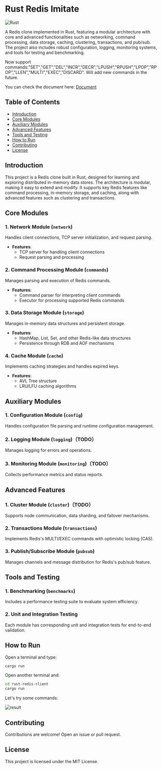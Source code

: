 # Rust Redis Imitate

![Rust](https://github.com/Erio-Harrison/rust-redis-imitate/actions/workflows/rust.yml/badge.svg)

A Redis clone implemented in Rust, featuring a modular architecture with core and advanced functionalities such as networking, command processing, data storage, caching, clustering, transactions, and pub/sub. The project also includes robust configuration, logging, monitoring systems, and tools for testing and benchmarking.

Now support commands:"SET","GET","DEL","INCR","DECR","LPUSH","RPUSH","LPOP","RPOP","LLEN","MULTI","EXEC","DISCARD". Will add new commands in the future.

You can check the document here: [Document](https://erio-harrison.github.io/rust-redis-imitate/)

## Table of Contents

- [Introduction](#introduction)
- [Core Modules](#core-modules)
- [Auxiliary Modules](#auxiliary-modules)
- [Advanced Features](#advanced-features)
- [Tools and Testing](#tools-and-testing)
- [How to Run](#how-to-run)
- [Contributing](#contributing)
- [License](#license)

## Introduction

This project is a Redis clone built in Rust, designed for learning and exploring distributed in-memory data stores. The architecture is modular, making it easy to extend and modify. It supports key Redis features like command processing, in-memory storage, and caching, along with advanced features such as clustering and transactions.

## Core Modules

### 1. Network Module (`network`)
Handles client connections, TCP server initialization, and request parsing.
- **Features**:
  - TCP server for handling client connections
  - Request parsing and processing

### 2. Command Processing Module (`commands`)
Manages parsing and execution of Redis commands.
- **Features**:
  - Command parser for interpreting client commands
  - Executor for processing supported Redis commands

### 3. Data Storage Module (`storage`)
Manages in-memory data structures and persistent storage.
- **Features**:
  - HashMap, List, Set, and other Redis-like data structures
  - Persistence through RDB and AOF mechanisms

### 4. Cache Module (`cache`)
Implements caching strategies and handles expired keys.
- **Features**:
  - AVL Tree structure
  - LRU/LFU caching algorithms

## Auxiliary Modules

### 1. Configuration Module (`config`)
Handles configuration file parsing and runtime configuration management.

### 2. Logging Module (`logging`)（TODO）
Manages logging for errors and operations.

### 3. Monitoring Module (`monitoring`)（TODO）
Collects performance metrics and status reports.

## Advanced Features

### 1. Cluster Module (`cluster`)（TODO）
Supports node communication, data sharding, and failover mechanisms.

### 2. Transactions Module (`transactions`)
Implements Redis's MULTI/EXEC commands with optimistic locking (CAS).

### 3. Publish/Subscribe Module (`pubsub`)
Manages channels and message distribution for Redis's pub/sub feature.

## Tools and Testing

### 1. Benchmarking (`benchmarks`)
Includes a performance testing suite to evaluate system efficiency.

### 2. Unit and Integration Testing
Each module has corresponding unit and integration tests for end-to-end validation.

## How to Run

Open a terminal and type:

```bash
cargo run
```

Open another terminal and:

```bash
cd rust-redis-client
cargo run
```

Let's try some commands:

![result](asset/output.png)


## Contributing

Contributions are welcome! Open an issue or pull request.

## License

This project is licensed under the MIT License.